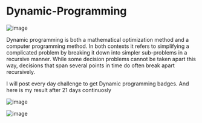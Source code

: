 # Dynamic-Programming
![image](https://user-images.githubusercontent.com/5858494/164595226-98fd0e3d-da17-423f-bb1f-b1862d4bb248.png)

Dynamic programming is both a mathematical optimization method and a computer programming method. In both contexts it refers to simplifying a complicated problem by breaking it down into simpler sub-problems in a recursive manner. While some decision problems cannot be taken apart this way, decisions that span several points in time do often break apart recursively.
<br/>

I will post every day challenge to get Dynamic programming badges. And here is my result after 21 days continuosly

![image](https://user-images.githubusercontent.com/5858494/164596159-5c2cf087-18db-4e4c-b7d9-410025cdfce2.png)


![image](https://user-images.githubusercontent.com/5858494/164595015-a85faa3f-b016-45a4-bc81-918a297f20a0.png)
